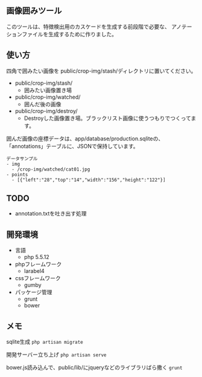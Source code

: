 画像囲みツール
------------

このツールは、特徴検出用のカスケードを生成する前段階で必要な、
アノテーションファイルを生成するために作りました。

使い方
-----
四角で囲みたい画像を public/crop-img/stash/ディレクトリに置いてください。

- public/crop-img/stash/
  - 囲みたい画像置き場
- public/crop-img/watched/
  - 囲んだ後の画像
- public/crop-img/destroy/
  - Destroyした画像置き場。ブラックリスト画像に使うつもりでつくってます。


囲んだ画像の座標データは、app/database/production.sqliteの、
「annotations」テーブルに、JSONで保持しています。

```
データサンプル
- img
  - /crop-img/watched/cat01.jpg
- points
  - [{"left":"28","top":"14","width":"156","height":"122"}]
```

TODO
----
- annotation.txtを吐き出す処理


開発環境
---
- 言語
  - php 5.5.12
- phpフレームワーク
  - larabel4
- cssフレームワーク
  - gumby
- パッケージ管理
  - grunt
  - bower


メモ
---
sqlite生成
```php artisan migrate```

開発サーバー立ち上げ
```php artisan serve```

bower.js読み込んで、public/lib/にjqueryなどのライブラリばら撒く
```grunt```